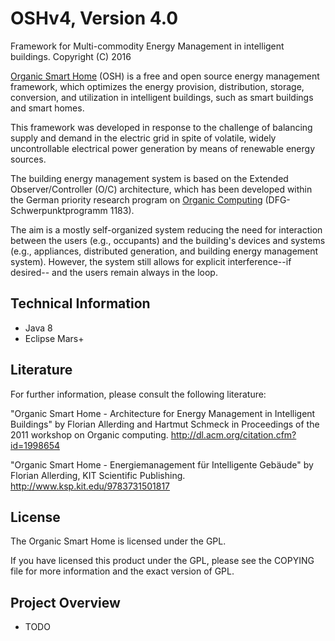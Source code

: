 # OSHv4, Version 4.0

Framework for Multi-commodity Energy Management in intelligent buildings.
Copyright (C) 2016

[Organic Smart Home] (OSH) is a free and open source energy management framework, which optimizes the energy provision, distribution, storage, conversion, and utilization in intelligent buildings, such as smart buildings and smart homes.

This framework was developed in response to the challenge of balancing supply and demand in the electric grid in spite of volatile, widely uncontrollable electrical power generation by means of renewable energy sources.

The building energy management system is based on the Extended Observer/Controller (O/C) architecture, which has been developed within the German priority research program on [Organic Computing] (DFG-Schwerpunktprogramm 1183).

The aim is a mostly self-organized system reducing the need for interaction between the users (e.g., occupants) and the building's devices and systems (e.g., appliances, distributed generation, and building energy management system). However, the system still allows for explicit interference--if desired-- and the users remain always in the loop.


## Technical Information

* Java 8
* Eclipse Mars+


## Literature

For further information, please consult the following literature:

"Organic Smart Home - Architecture for Energy Management in Intelligent Buildings"
by Florian Allerding and Hartmut Schmeck in Proceedings of the 2011 workshop
on Organic computing. 
http://dl.acm.org/citation.cfm?id=1998654

"Organic Smart Home - Energiemanagement für Intelligente Gebäude"
by Florian Allerding, KIT Scientific Publishing. 
http://www.ksp.kit.edu/9783731501817


## License

The Organic Smart Home is licensed under the GPL. 

If you have licensed this product under the GPL, please see the COPYING file for more information and the exact version of GPL. 

## Project Overview

* TODO

   [Organic Smart Home]: <http://www.organicsmarthome.com/>
   [Organic Computing]: <http://www.organic-computing.de/>
